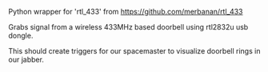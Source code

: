 Python wrapper for 'rtl_433' from https://github.com/merbanan/rtl_433 

Grabs signal from a wireless 433MHz based doorbell using rtl2832u usb dongle.

This should create triggers for our spacemaster to visualize doorbell rings in our jabber.
